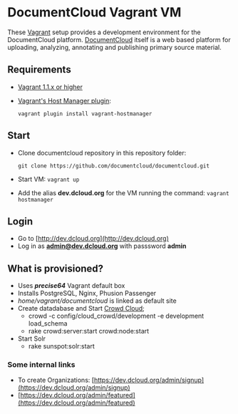 # DocumentCloud Vagrant VM

These [Vagrant](http://www.vagrantup.com/) setup provides a development environment for the DocumentCloud platform. [DocumentCloud](http://www.documentcloud.org) itself is a web based platform for uploading, analyzing, annotating and publishing primary source material.

## Requirements
* [Vagrant 1.1.x or higher](http://docs.vagrantup.com/v2/installation/index.html)
* [Vagrant's Host Manager plugin](https://github.com/smdahlen/vagrant-hostmanager): 
	
	``` vagrant plugin install vagrant-hostmanager ```

## Start

* Clone documentcloud repository in this repository folder:

	```git clone https://github.com/documentcloud/documentcloud.git```

* Start VM: ```vagrant up```

* Add the alias **dev.dcloud.org** for the VM running the command: ```vagrant hostmanager```

## Login
* Go to [http://dev.dcloud.org](http://dev.dcloud.org)
* Log in as **admin@dev.dcloud.org** with passsword **admin**

## What is provisioned?
* Uses ***precise64*** Vagrant default box
* Installs PostgreSQL, Nginx, Phusion Passenger
* _home/vagrant/documentcloud_ is linked as default site
* Create datadabase and Start [Crowd Cloud](https://github.com/documentcloud/cloud-crowd);
	- crowd -c config/cloud_crowd/development -e development load_schema
	- rake crowd:server:start crowd:node:start
* Start Solr
	- rake sunspot:solr:start


### Some internal links
* To create Organizations: [https://dev.dcloud.org/admin/signup](https://dev.dcloud.org/admin/signup)
* [https://dev.dcloud.org/admin/featured](https://dev.dcloud.org/admin/featured)	